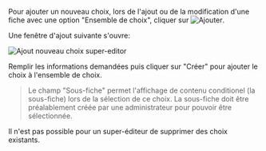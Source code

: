 Pour ajouter un nouveau choix, lors de l'ajout ou de la modification d'une fiche avec une option "Ensemble de choix", cliquer sur ![Ajouter](assets/buttons/add_btn.png).


Une fenêtre d'ajout suivante s'ouvre:


![Ajout nouveau choix super-editor](assets/choice/new_choice.png)


Remplir les informations demandées puis cliquer sur "Créer" pour ajouter le choix à l'ensemble de choix.  
> Le champ "Sous-fiche" permet l'affichage de contenu conditionel (la sous-fiche) lors de la sélection de ce choix. La sous-fiche doit être préalablement créée par une administrateur pour pouvoir être sélectionnée.


Il n'est pas possible pour un super-éditeur de supprimer des choix existants.
